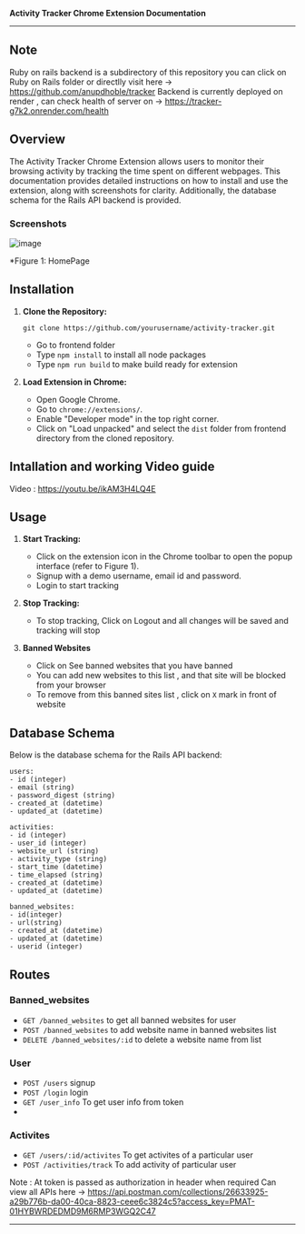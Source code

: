 **Activity Tracker Chrome Extension Documentation**

---
## Note
Ruby on rails backend is a subdirectory of this repository you can click on Ruby on Rails folder or directlly visit here -> https://github.com/anupdhoble/tracker
Backend is currently deployed on render , can check health of server on -> https://tracker-g7k2.onrender.com/health
## Overview

The Activity Tracker Chrome Extension allows users to monitor their browsing activity by tracking the time spent on different webpages. This documentation provides detailed instructions on how to install and use the extension, along with screenshots for clarity. Additionally, the database schema for the Rails API backend is provided.

### Screenshots

![image](https://github.com/anupdhoble/Activity_Tracker/assets/83175840/a525b01d-3093-4890-bb0d-350b63592693)


*Figure 1: HomePage
## Installation

1. **Clone the Repository:** 
   ```
   git clone https://github.com/yourusername/activity-tracker.git
   ```
   - Go to frontend folder
   - Type `npm install` to install all node packages
   - Type `npm run build` to make build ready for extension

2. **Load Extension in Chrome:**
   - Open Google Chrome.
   - Go to `chrome://extensions/`.
   - Enable "Developer mode" in the top right corner.
   - Click on "Load unpacked" and select the `dist` folder from frontend directory from the cloned repository.
## Intallation and working Video guide
Video : https://youtu.be/ikAM3H4LQ4E

## Usage

1. **Start Tracking:**
   - Click on the extension icon in the Chrome toolbar to open the popup interface (refer to Figure 1).
   - Signup with a demo username, email id and password.
   - Login to start tracking 

2. **Stop Tracking:**
   - To stop tracking, Click on Logout and all changes will be saved and tracking will stop

3. **Banned Websites**
   - Click on See banned websites that you have banned
   - You can add new websites to this list , and that site will be blocked from your browser
   - To remove from this banned sites list , click on `X` mark in front of website
## Database Schema

Below is the database schema for the Rails API backend:

```
users:
- id (integer)
- email (string)
- password_digest (string)
- created_at (datetime)
- updated_at (datetime)

activities:
- id (integer)
- user_id (integer)
- website_url (string)
- activity_type (string)
- start_time (datetime)
- time_elapsed (string)
- created_at (datetime)
- updated_at (datetime)

banned_websites:
- id(integer)
- url(string)
- created_at (datetime)
- updated_at (datetime)
- userid (integer)
```
## Routes
### Banned_websites
- `GET /banned_websites` to get all banned websites for user
- `POST /banned_websites` to add website name in banned websites list
- `DELETE /banned_websites/:id` to delete a website name from list
  
### User
- `POST /users` signup
- `POST /login` login
- `GET /user_info` To get user info from token
- 
### Activites
- `GET /users/:id/activites` To get activites of a particular user
- `POST /activities/track` To add activity of particular user
  
Note : At token is passed as authorization in header when required
Can view all APIs here -> https://api.postman.com/collections/26633925-a29b776b-da00-40ca-8823-ceee6c3824c5?access_key=PMAT-01HYBWRDEDMD9M6RMP3WGQ2C47


---
